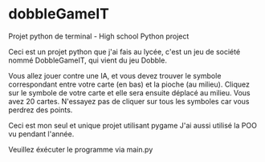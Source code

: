 # dobbleGameIT

Projet python de terminal - High school Python project

Ceci est un projet python que j'ai fais au lycée, c'est un jeu de société nommé DobbleGameIT, qui vient du jeu Dobble.

Vous allez jouer contre une IA, et vous devez trouver le symbole correspondant entre votre carte (en bas) et la pioche (au milieu).
Cliquez sur le symbole de votre carte et elle sera ensuite déplacé au milieu. Vous avez 20 cartes. N'essayez pas de cliquer sur tous les symboles car vous perdrez des points.

Ceci est mon seul et unique projet utilisant pygame
J'ai aussi utilisé la POO vu pendant l'année.

Veuillez éxécuter le programme via main.py
